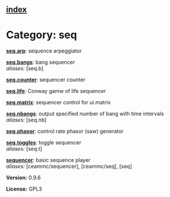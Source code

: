 [index](index.html) 
---

# Category: seq




[**seq.arp**](seq.arp.html): sequence arpeggiator 

[**seq.bangs**](seq.bangs.html): bang sequencer <br>
_aliases:_ \[seq.b\]


[**seq.counter**](seq.counter.html): sequencer counter 

[**seq.life**](seq.life.html): Conway gamw of life sequencer 

[**seq.matrix**](seq.matrix.html): sequencer control for ui.matrix 

[**seq.nbangs**](seq.nbangs.html): output specified number of bang with time intervals <br>
_aliases:_ \[seq.nb\]


[**seq.phasor**](seq.phasor.html): control rate phasor (saw) generator 

[**seq.toggles**](seq.toggles.html): toggle sequencer <br>
_aliases:_ \[seq.t\]


[**sequencer**](sequencer.html): basic sequence player <br>
_aliases:_ \[ceammc/sequencer\], \[ceammc/seq\], \[seq\]



**Version:** 0.9.6

**License:** GPL3

